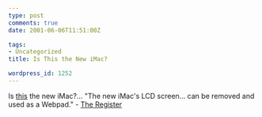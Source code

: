 ```yaml
---
type: post
comments: true
date: 2001-06-06T11:51:00Z

tags:
- Uncategorized
title: Is This the New iMac?

wordpress_id: 1252
---
```


Is [this](http://www.theregister.co.uk/content/39/19486.html) the new iMac?... "The new iMac's LCD screen… can be removed and used as a Webpad." - [The Register](http://www.theregister.co.uk)

